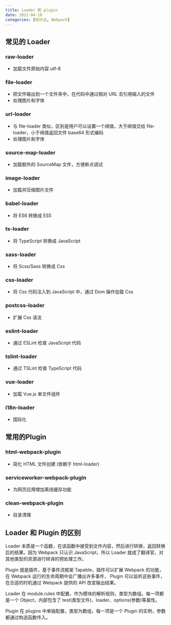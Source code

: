 ```yaml
---
title: Loader 和 plugin
date: 2021-04-18
categories: [知识点, Webpack]
---
```


## 常见的 Loader

### raw-loader

- 加载文件原始内容 utf-8

### file-loader

- 把文件输出到一个文件夹中，在代码中通过相对 URL 去引用输入的文件
- 处理图片和字体

### url-loader

- 与 file-loader 类似，区别是用户可以设置一个阀值，大于阀值交给 file-loader，小于阀值返回文件 base64 形式编码
- 处理图片和字体

### source-map-loader

- 加载额外的 SourceMap 文件，方便断点调试

### image-loader

- 加载并压缩图片文件

### babel-loader

- 将 ES6 转换成 ES5

### ts-loader

- 将 TypeScript 转换成 JavaScript

### sass-loader

- 将 Scss/Sass 转换成 Css

### css-loader

- 将 Css 代码注入到 JavaScript 中，通过 Dom 操作加载 Css

### postcss-loader

- 扩展 Css 语法

### eslint-loader

- 通过 ESLint 检查 JavaScript 代码

### tslint-loader

- 通过 TSLint 检查 TypeScript 代码

### vue-loader

- 加载 Vue.js 单文件组件

### i18n-loader

- 国际化

## 常用的Plugin

### html-webpack-plugin

- 简化 HTML 文件创建 (依赖于 html-loader)

### serviceworker-webpack-plugin

- 为网页应用增加离线缓存功能

### clean-webpack-plugin

- 目录清理

## Loader 和 Plugin 的区别

Loader 本质是一个函数，在该函数中接受到文件内容，然后进行转换，返回转换后的结果。因为 Webpack 只认识 JavaScript，所以 Loader 就成了翻译官，对其他类型的资源进行转译的预处理工作。

Plugin 就是插件，基于事件流框架 Tapable，插件可以扩展 Webpack 的功能，在 Webpack 运行的生命周期中会广播出许多事件， Plugin 可以监听这些事件，在合适的时机通过 Webpack 提供的 API 改变输出结果。

Loader 在 module.rules 中配置，作为模块的解析规则，类型为数组。每一项都是一个 Object，内部包含了 test(类型文件)、loader、options(参数)等属性。

Plugin 在 plugins 中单独配置，类型为数组，每一项是一个 Plugin 的实例，参数都通过构造函数传入。
